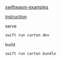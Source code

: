 [swiftwasm-examples](https://github.com/pwsacademy/swiftwasm-examples/tree/main)

[instruction](https://forums.swift.org/t/how-far-can-i-get-with-swift-webassembly-in-30-minutes/77305/15)


serve
```sh
swift run carton dev
```

build
```sh
swift run carton bundle
```